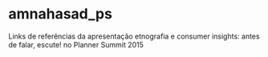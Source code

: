 # amnahasad_ps
Links de referências da apresentação etnografia e  consumer insights:  antes de falar, escute! no Planner Summit 2015

